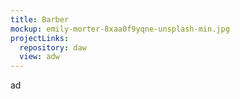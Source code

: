 ```yaml
---
title: Barber
mockup: emily-morter-8xaa0f9yqne-unsplash-min.jpg
projectLinks:
  repository: daw
  view: adw
---
```

ad